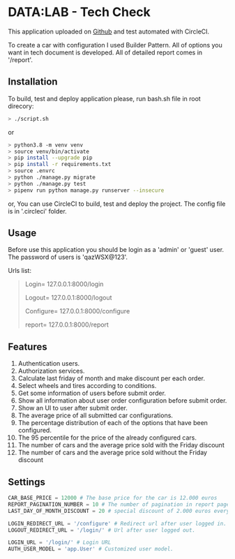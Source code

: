 # DATA:LAB - Tech Check

This application uploaded on [Github](https://github.com/hasansajedi/car_test) and test automated with CircleCI.

To create a car with configuration I used Builder Pattern.
All of options you want in tech document is developed. All of detailed report comes in '/report'.
## Installation
To build, test and deploy application please, run bash.sh file in root direcory:

```bash
> ./script.sh
```
or
```bash
> python3.8 -m venv venv
> source venv/bin/activate
> pip install --upgrade pip
> pip install -r requirements.txt
> source .envrc
> python ./manage.py migrate
> python ./manage.py test
> pipenv run python manage.py runserver --insecure
```
or, You can use CircleCI to build, test and deploy the project. The config file is in '.circleci' folder.

## Usage

Before use this application you should be login as a 'admin' or 'guest' user. The password of users is 'qazWSX@123'.

Urls list:
> Login= 127.0.0.1:8000/login
>
> Logout= 127.0.0.1:8000/logout
>
> Configure= 127.0.0.1:8000/configure
>
> report= 127.0.0.1:8000/report

## Features

1. Authentication users.
2. Authorization services.
3. Calculate last friday of month and make discount per each order.
4. Select wheels and tires according to conditions.
5. Get some information of users before submit order.
6. Show all information about user order configuration before submit order. 
7. Show an UI to user after submit order.
8. The average price of all submitted car configurations.
9. The percentage distribution of each of the options that have been configured.
10. The 95 percentile for the price of the already configured cars.
11. The number of cars and the average price sold with the Friday discount
12. The number of cars and the average price sold without the Friday discount

## Settings

```python
CAR_BASE_PRICE = 12000 # The base price for the car is 12.000 euros
REPORT_PAGINATION_NUMBER = 10 # The number of pagination in report page
LAST_DAY_OF_MONTH_DISCOUNT = 20 # special discount of 2.000 euros every last Friday of the month.

LOGIN_REDIRECT_URL = '/configure' # Redirect url after user logged in.
LOGOUT_REDIRECT_URL = '/login/' # Url after user logged out. 

LOGIN_URL = '/login/' # Login URL
AUTH_USER_MODEL = 'app.User' # Customized user model.
```
